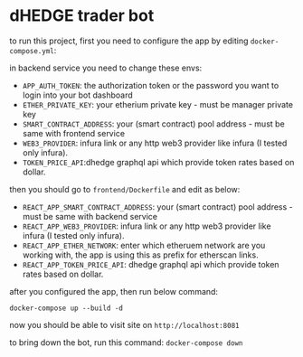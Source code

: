 # dHEDGE trader bot

to run this project, first you need to configure the app by editing `docker-compose.yml`:

in backend service you need to change these envs:

- `APP_AUTH_TOKEN`: the authorization token or the password you want to login into your bot dashboard
- `ETHER_PRIVATE_KEY`: your etherium private key - must be manager private key
- `SMART_CONTRACT_ADDRESS`: your (smart contract) pool address - must be same with frontend service
- `WEB3_PROVIDER`: infura link or any http web3 provider like infura (I tested only infura).
- `TOKEN_PRICE_API`:dhedge graphql api which provide token rates based on dollar.

then you should go to `frontend/Dockerfile` and edit as below:

- `REACT_APP_SMART_CONTRACT_ADDRESS`: your (smart contract) pool address - must be same with backend service
- `REACT_APP_WEB3_PROVIDER`: infura link or any http web3 provider like infura (I tested only infura).
- `REACT_APP_ETHER_NETWORK`: enter which etheruem network are you working with, the app is using this as prefix for etherscan links.
- `REACT_APP_TOKEN_PRICE_API`: dhedge graphql api which provide token rates based on dollar.

after you configured the app, then run below command:

```
docker-compose up --build -d
```

now you should be able to visit site on `http://localhost:8081`

to bring down the bot, run this command: `docker-compose down`
